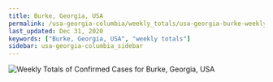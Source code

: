 ```yaml
---
title: Burke, Georgia, USA
permalink: /usa-georgia-columbia/weekly_totals/usa-georgia-burke-weekly_totals.html
last_updated: Dec 31, 2020
keywords: ["Burke, Georgia, USA", "weekly totals"]
sidebar: usa-georgia-columbia_sidebar
---
```


![Weekly Totals of Confirmed Cases for Burke, Georgia, USA](/covid_tracker/images/graphs/usa-georgia-burke-weekly_totals_graph.png)
